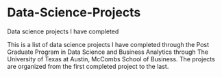 # Data-Science-Projects
Data science projects I have completed

This is a list of data science projects I have completed through the Post Graduate Program in Data Science and Business Analytics through The University of Texas at Austin, McCombs School of Business.  The projects are organized from the first completed project to the last. 

